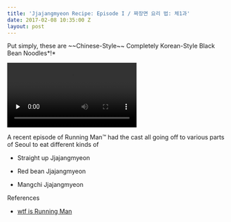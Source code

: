 ```yaml
---
title: 'Jjajangmyeon Recipe: Episode I / 짜장면 요리 법: 체1과'
date: 2017-02-08 10:35:00 Z
layout: post
---
```


Put simply, these are \~\~Chinese-Style\~\~ Completely Korean-Style Black Bean Noodles\*!\*

<video id="example_video_1_html5_api" class="vjs-tech" preload="none" poster="" autoplay="" src="https://redirector.googlevideo.com/videoplayback?id=b1a31fb9adfe4b55&amp;itag=18&amp;source=webdrive&amp;requiressl=yes&amp;ttl=transient&amp;mm=30&amp;mn=sn-5hne6n7z&amp;ms=nxu&amp;mv=u&amp;pl=32&amp;mime=video/mp4&amp;lmt=1478808344939732&amp;mt=1486632264&amp;ip=2a02:5060:502:c049::3&amp;ipbits=128&amp;expire=1486646719&amp;sparams=ip,ipbits,expire,id,itag,source,requiressl,ttl,mm,mn,ms,mv,pl,mime,lmt&amp;signature=76D096985DDC9144C7809997EB3646A7BF08E76F.8D34ADB9831ADED30F4EE2F0AB6B95DA67EABF2C&amp;key=ck2&amp;app=explorer&amp;driveid=0B9X3DncOBA08Q3dZaEpSMjVtb1E"><source src="https://redirector.googlevideo.com/videoplayback?id=b1a31fb9adfe4b55&amp;itag=18&amp;source=webdrive&amp;requiressl=yes&amp;ttl=transient&amp;mm=30&amp;mn=sn-5hne6n7z&amp;ms=nxu&amp;mv=u&amp;pl=32&amp;mime=video/mp4&amp;lmt=1478808344939732&amp;mt=1486632264&amp;ip=2a02:5060:502:c049::3&amp;ipbits=128&amp;expire=1486646719&amp;sparams=ip,ipbits,expire,id,itag,source,requiressl,ttl,mm,mn,ms,mv,pl,mime,lmt&amp;signature=76D096985DDC9144C7809997EB3646A7BF08E76F.8D34ADB9831ADED30F4EE2F0AB6B95DA67EABF2C&amp;key=ck2&amp;app=explorer&amp;driveid=0B9X3DncOBA08Q3dZaEpSMjVtb1E" type="video/mp4" label="360p"></video>

A recent episode of Running Man™ had the cast all going off to various parts of Seoul to eat different kinds of

* Straight up Jjajangmyeon

* Red bean Jjajangmyeon

* Mangchi Jjajangmyeon

References

* [wtf is Running Man](http://kshowonline.com/category/2/running-man)